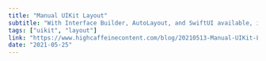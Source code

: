 ```yaml
---
title: "Manual UIKit Layout"
subtitle: "With Interface Builder, AutoLayout, and SwiftUI available, it's likely uncommon that developers these days choose to lay out their views manually. However, as this post from Steve Troughton-Smith demonstrates, sometimes what might seem like the most basic approach is also the most suitable approach."
tags: ["uikit", "layout"]
link: "https://www.highcaffeinecontent.com/blog/20210513-Manual-UIKit-Layout"
date: "2021-05-25"
---
```

